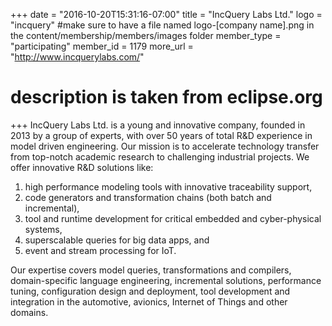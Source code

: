 +++
date = "2016-10-20T15:31:16-07:00"
title = "IncQuery Labs Ltd."
logo = "incquery" #make sure to have a file named logo-[company name].png in the content/membership/members/images folder
member_type = "participating"
member_id = 1179
more_url = "http://www.incquerylabs.com/"
# description is taken from eclipse.org
+++
IncQuery Labs Ltd. is a young and innovative company, founded in 2013 by a group of experts, with over 50 years of total R&D experience in model driven engineering. Our mission is to accelerate technology transfer from top-notch academic research to challenging industrial projects. We offer innovative R&D solutions like:

1. high performance modeling tools with innovative traceability support, 
2. code generators and transformation chains (both batch and incremental), 
3. tool and runtime development for critical embedded and cyber-physical systems, 
4. superscalable queries for big data apps, and 
5. event and stream processing for IoT. 

Our expertise covers model queries, transformations and compilers, domain-specific language engineering, incremental solutions, performance tuning, configuration design and deployment, tool development and integration in the automotive, avionics, Internet of Things and other domains.
